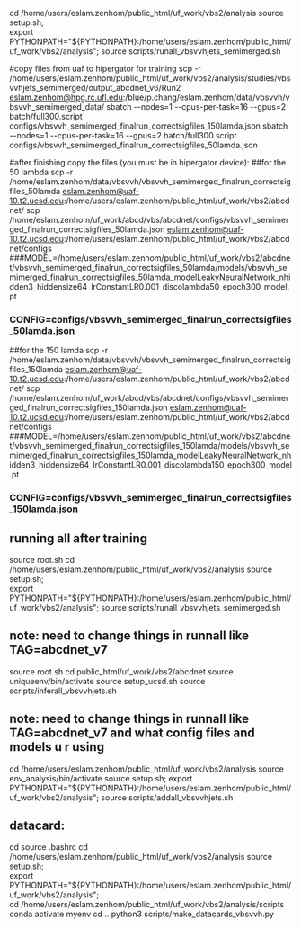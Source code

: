 cd /home/users/eslam.zenhom/public_html/uf_work/vbs2/analysis
source setup.sh;  
export PYTHONPATH="${PYTHONPATH}:/home/users/eslam.zenhom/public_html/uf_work/vbs2/analysis"; 
source scripts/runall_vbsvvhjets_semimerged.sh 

   #copy files from uaf to hipergator for training 
   scp -r /home/users/eslam.zenhom/public_html/uf_work/vbs2/analysis/studies/vbsvvhjets_semimerged/output_abcdnet_v6/Run2 eslam.zenhom@hpg.rc.ufl.edu:/blue/p.chang/eslam.zenhom/data/vbsvvh/vbsvvh_semimerged_data/ 
   sbatch --nodes=1 --cpus-per-task=16 --gpus=2  batch/full300.script configs/vbsvvh_semimerged_finalrun_correctsigfiles_150lamda.json
   sbatch --nodes=1 --cpus-per-task=16 --gpus=2  batch/full300.script configs/vbsvvh_semimerged_finalrun_correctsigfiles_50lamda.json
   
   #after finishing copy the files (you must be in hipergator device):
   ##for the 50 lambda
   scp -r /home/eslam.zenhom/data/vbsvvh/vbsvvh_semimerged_finalrun_correctsigfiles_50lamda eslam.zenhom@uaf-10.t2.ucsd.edu:/home/users/eslam.zenhom/public_html/uf_work/vbs2/abcdnet/
   scp /home/eslam.zenhom/uf_work/abcd/vbs/abcdnet/configs/vbsvvh_semimerged_finalrun_correctsigfiles_50lamda.json eslam.zenhom@uaf-10.t2.ucsd.edu:/home/users/eslam.zenhom/public_html/uf_work/vbs2/abcdnet/configs
   ###MODEL=/home/users/eslam.zenhom/public_html/uf_work/vbs2/abcdnet/vbsvvh_semimerged_finalrun_correctsigfiles_50lamda/models/vbsvvh_semimerged_finalrun_correctsigfiles_50lamda_modelLeakyNeuralNetwork_nhidden3_hiddensize64_lrConstantLR0.001_discolambda50_epoch300_model.pt
   ### CONFIG=configs/vbsvvh_semimerged_finalrun_correctsigfiles_50lamda.json
   
   
   ##for the 150 lamda
   scp -r /home/eslam.zenhom/data/vbsvvh/vbsvvh_semimerged_finalrun_correctsigfiles_150lamda eslam.zenhom@uaf-10.t2.ucsd.edu:/home/users/eslam.zenhom/public_html/uf_work/vbs2/abcdnet/
   scp /home/eslam.zenhom/uf_work/abcd/vbs/abcdnet/configs/vbsvvh_semimerged_finalrun_correctsigfiles_150lamda.json eslam.zenhom@uaf-10.t2.ucsd.edu:/home/users/eslam.zenhom/public_html/uf_work/vbs2/abcdnet/configs
   ###MODEL=/home/users/eslam.zenhom/public_html/uf_work/vbs2/abcdnet/vbsvvh_semimerged_finalrun_correctsigfiles_150lamda/models/vbsvvh_semimerged_finalrun_correctsigfiles_150lamda_modelLeakyNeuralNetwork_nhidden3_hiddensize64_lrConstantLR0.001_discolambda150_epoch300_model.pt
   ### CONFIG=configs/vbsvvh_semimerged_finalrun_correctsigfiles_150lamda.json


 
## running all after training
source root.sh
cd /home/users/eslam.zenhom/public_html/uf_work/vbs2/analysis
source setup.sh;  
export PYTHONPATH="${PYTHONPATH}:/home/users/eslam.zenhom/public_html/uf_work/vbs2/analysis"; 
source scripts/runall_vbsvvhjets_semimerged.sh 
## note: need to change things in runnall like TAG=abcdnet_v7

source root.sh
cd public_html/uf_work/vbs2/abcdnet
source uniqueenv/bin/activate 
source setup_ucsd.sh 
source scripts/inferall_vbsvvhjets.sh 
## note: need to change things in runnall like TAG=abcdnet_v7 and what config files and models u r using

cd /home/users/eslam.zenhom/public_html/uf_work/vbs2/analysis 
source env_analysis/bin/activate 
source setup.sh; 
export PYTHONPATH="${PYTHONPATH}:/home/users/eslam.zenhom/public_html/uf_work/vbs2/analysis"; 
source scripts/addall_vbsvvhjets.sh 




## datacard:
cd 
source .bashrc 
cd /home/users/eslam.zenhom/public_html/uf_work/vbs2/analysis 
source setup.sh;  
export PYTHONPATH="${PYTHONPATH}:/home/users/eslam.zenhom/public_html/uf_work/vbs2/analysis";  
cd /home/users/eslam.zenhom/public_html/uf_work/vbs2/analysis/scripts 
conda activate myenv 
cd .. 
python3 scripts/make_datacards_vbsvvh.py 
 
